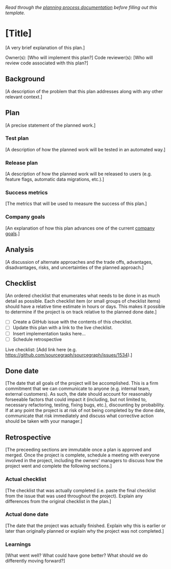 _Read through the [planning process documentation](process.md) before filling out this template._

# [Title]

[A very brief explanation of this plan.]

Owner(s): [Who will implement this plan?]
Code reviewer(s): [Who will review code associated with this plan?]

## Background

[A description of the problem that this plan addresses along with any other relevant context.]

## Plan

[A precise statement of the planned work.]

### Test plan

[A description of how the planned work will be tested in an automated way.]

### Release plan

[A description of how the planned work will be released to users (e.g. feature flags, automatic data migrations, etc.).]

### Success metrics

[The metrics that will be used to measure the success of this plan.]

### Company goals

[An explanation of how this plan advances one of the current [company goals](company-goals.md).]

## Analysis

[A discussion of alternate approaches and the trade offs, advantages, disadvantages, risks, and uncertainties of the planned approach.]

## Checklist 

[An ordered checklist that enumerates what needs to be done in as much detail as possible. Each checklist item (or small groups of checklist items) should have a relative time estimate in hours or days. This makes it possible to determine if the project is on track relative to the planned done date.]

- [ ] Create a GitHub issue with the contents of this checklist.
- [ ] Update this plan with a link to the live checklist.
- [ ] Insert implementation tasks here...
- [ ] Schedule retrospective

Live checklist: [Add link here (e.g. https://github.com/sourcegraph/sourcegraph/issues/1534).]

## Done date

[The date that all goals of the project will be accomplished. This is a firm commitment that we can communicate to anyone (e.g. internal team, external customers). As such, the date should account for reasonably forseeable factors that could impact it (including, but not limited to, necessary refactoring, testing, fixing bugs, etc.), discounting by probability. If at any point the project is at risk of not being completed by the done date, communicate that risk immediately and discuss what corrective action should be taken with your manager.]

## Retrospective

[The preceeding sections are immutable once a plan is approved and merged. Once the project is complete, schedule a meeting with everyone involved in the project, including the owners' managers to discuss how the project went and complete the following sections.]

### Actual checklist

[The checklist that was actually completed (i.e. paste the final checklist from the issue that was used throughout the project). Explain any differences from the original checklist in the plan.]

### Actual done date

[The date that the project was actually finished. Explain why this is earlier or later than originally planned or explain why the project was not completed.]

### Learnings

[What went well? What could have gone better? What should we do differently moving forward?]